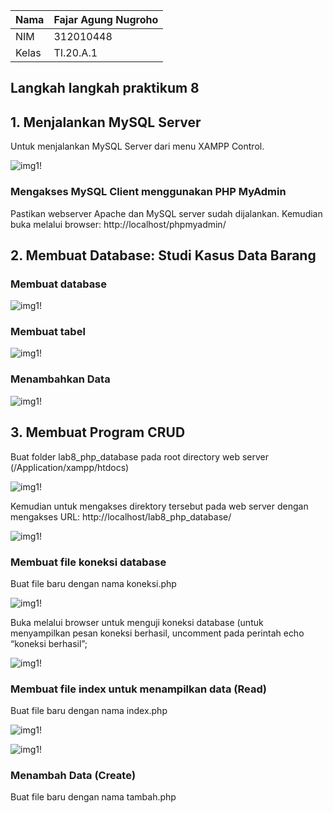 | Nama      | Fajar Agung Nugroho |
| ----------- | ----------- |
| NIM     | 312010448       |
| Kelas   | TI.20.A.1        |

## Langkah langkah praktikum 8

## 1. Menjalankan MySQL Server
Untuk menjalankan MySQL Server dari menu XAMPP Control.

![img1!](assets/img/1/1.png)

### Mengakses MySQL Client menggunakan PHP MyAdmin
Pastikan webserver Apache dan MySQL server sudah dijalankan. Kemudian buka melalui browser: http://localhost/phpmyadmin/

## 2. Membuat Database: Studi Kasus Data Barang

### Membuat database
![img1!](assets/img/2/1.png)

### Membuat tabel
![img1!](assets/img/2/2.png)

### Menambahkan Data
![img1!](assets/img/2/3.png)

## 3. Membuat Program CRUD
Buat folder lab8_php_database pada root directory web server (/Application/xampp/htdocs)

![img1!](assets/img/3/1.png)

Kemudian untuk mengakses direktory tersebut pada web server dengan mengakses URL:
http://localhost/lab8_php_database/

![img1!](assets/img/3/2.png)

### Membuat file koneksi database
Buat file baru dengan nama koneksi.php

![img1!](assets/img/3/3.png)

Buka melalui browser untuk menguji koneksi database (untuk menyampilkan pesan koneksi berhasil, uncomment pada perintah echo “koneksi berhasil”;

![img1!](assets/img/3/4.png)

### Membuat file index untuk menampilkan data (Read)
Buat file baru dengan nama index.php

![img1!](assets/img/3/55.png)

![img1!](assets/img/3/66.png)

### Menambah Data (Create)
Buat file baru dengan nama tambah.php